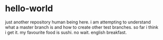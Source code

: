 # hello-world
just another repository
human being here. i am attempting to understand what a master branch is and how to create other test branches. so far i think i get it. my favourite food is sushi. no wait. english breakfast.
